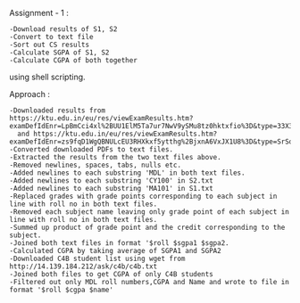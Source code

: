 Assignment - 1 :

    -Download results of S1, S2
    -Convert to text file
    -Sort out CS results
    -Calculate SGPA of S1, S2
    -Calculate CGPA of both together

using shell scripting.

Approach :

    -Downloaded results from https://ktu.edu.in/eu/res/viewExamResults.htm?examDefIdEnr=LpBmCci4xl%2BUU1ElM5Ta7ur7NwV9ySMu8tz0hktxfio%3D&type=33X30ZkQBhbZtfM52WojhuPuSdt1pxpni%2FaM98VfPH4%3D&publishId=pCMWMQ%2BL4VDY%2BvpE2LT5AZ7kbSeO3hZL1ABW%2BR64%2FbY%3D
      and https://ktu.edu.in/eu/res/viewExamResults.htm?examDefIdEnr=zs9fqD1WgQBNULcEU3RHXkxf5ytthg%2BjxnA6VxJX1U8%3D&type=SrSoPQX151njZBF7q2nJCO9gXCagIo7Rm%2F3K7TCAaMM%3D&publishId=kwVuXW6j238IkZiTwC2%2FolddacqX%2FHXt7Z2oFUyqJIs%3D
    -Converted downloaded PDFs to text files.
    -Extracted the results from the two text files above.
    -Removed newlines, spaces, tabs, nulls etc.
    -Added newlines to each substring 'MDL' in both text files.
    -Added newlines to each substring 'CY100' in S2.txt
    -Added newlines to each substring 'MA101' in S1.txt
    -Replaced grades with grade points corresponding to each subject in line with roll no in both text files.    
    -Removed each subject name leaving only grade point of each subject in line with roll no in both text files.
    -Summed up product of grade point and the credit corresponding to the subject. 
    -Joined both text files in format '$roll $sgpa1 $sgpa2.
    -Calculated CGPA by taking average of SGPA1 and SGPA2
    -Downloaded C4B student list using wget from http://14.139.184.212/ask/c4b/c4b.txt
    -Joined both files to get CGPA of only C4B students
    -Filtered out only MDL roll numbers,CGPA and Name and wrote to file in format '$roll $cgpa $name'
